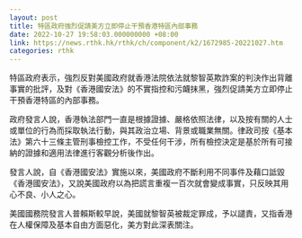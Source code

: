 ```yaml
---
layout: post
title: 特區政府強烈促請美方立即停止干預香港特區內部事務
date: 2022-10-27 19:58:03.000000000 +08:00
link: https://news.rthk.hk/rthk/ch/component/k2/1672985-20221027.htm
categories: rthk
---
```


特區政府表示，強烈反對美國政府就香港法院依法就黎智英欺詐案的判決作出背離事實的批評，及對《香港國安法》的不實指控和污衊抹黑，強烈促請美方立即停止干預香港特區的內部事務。
 
政府發言人說，香港執法部門一直是根據證據、嚴格依照法律，以及按有關的人士或單位的行為而採取執法行動，與其政治立場、背景或職業無關。律政司按《基本法》第六十三條主管刑事檢控工作，不受任何干涉，所有檢控決定是基於所有可接納的證據和適用法律進行客觀分析後作出。

發言人說，自《香港國安法》實施以來，美國政府不斷利用不同事件及藉口詆毀《香港國安法》，又說美國政府以為把謊言重複一百次就會變成事實，只反映其用心不良、小人之心。

美國國務院發言人普賴斯較早說，美國就黎智英被裁定罪成，予以譴責，又指香港在人權保障及基本自由方面惡化，美方對此深表關注。
